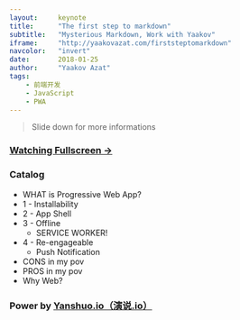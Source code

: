 ```yaml
---
layout:     keynote
title:      "The first step to markdown"
subtitle:   "Mysterious Markdown, Work with Yaakov"
iframe:     "http://yaakovazat.com/firststeptomarkdown"
navcolor:   "invert"
date:       2018-01-25
author:     "Yaakov Azat"
tags:
    - 前端开发
    - JavaScript
    - PWA
---
```



> Slide down for more informations

### [Watching Fullscreen →](http://yaakovazat.com/firststeptomarkdown)


### Catalog

- WHAT is Progressive Web App?
- 1 - Installability
- 2 - App Shell
- 3 - Offline
    - SERVICE WORKER! 
- 4 - Re-engageable
    - Push Notification
- CONS in my pov
- PROS in my pov
- Why Web? 


### Power by [Yanshuo.io（演说.io）](https://yanshuo.io)
